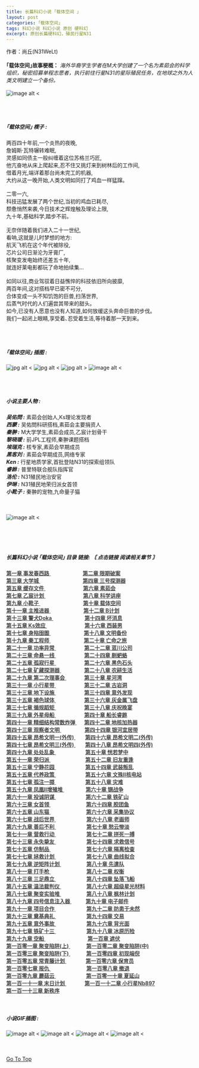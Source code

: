 ```yaml
---
title: 长篇科幻小说 ｢载体空间 ｣
layout: post
categories: ｢载体空间｣
tags: 科幻小说 科幻小说 原创 硬科幻
excerpt: 原创长篇硬科幻，殖民行星N31
---
```

作者：尚丘(N31WeLt)    
<br>
__｢载体空间｣故事梗概：__ *海外华裔学生学者在M大学创建了一个名为素茹会的科学组织，秘密招募单程志愿者，执行前往行星N31的星际殖民任务，在地球之外为人类文明建立一个备份。*
<br>
<br>
![image alt <](https://s1.ax1x.com/2020/10/20/0zfPMQ.gif) 
<br>
<br>
<br>
<br>
##### ｢载体空间｣ 楔子 :

两百四十年前,一个炎热的夜晚,  
詹姆斯·瓦特辗转难眠,  
灵感如同债主一般纠缠着这位苏格兰巧匠,  
他亢奋地从床上爬起来,忍不住又挑灯来到树林后的工作间,  
借着月光,端详着那台尚未完工的机器,  
大约从这一晚开始,人类文明如同打了鸡血一样猛蹿｡  
<br>
二零一六,  
科技迅猛发展了两个世纪,当初的鸡血已耗尽,  
颓惫悄然来袭,今日技术之辉煌触及理论上限,  
九十年,基础科学,踏步不前｡  
<br>
无奈伴随着我们进入二十一世纪,  
看呐,这就是儿时梦想的地方:  
航天飞机在这个年代被除役,  
芯片公司日渐沦为牙膏厂,  
核聚变发电始终还差五十年,  
就连好莱电影都玩了命地拍续集…  
<br>
如同以往,商业驾驭着日益憔悴的科技依旧所向披靡,  
两百年间,这对搭档早已密不可分,  
合体变成一头不知饥饱的巨兽,扫荡世界,  
后蒸气时代的人们遍尝其带来的甜头｡  
如今,已没有人愿意也没有人知道,如何放缓这头奔命巨兽的步伐｡  
我们一起闭上眼睛,享受着､忍受着生活,等待着那一天到来｡
<br>
<br>
<br>
<br>
##### ｢载体空间｣ 插图 :

![jpg alt <](https://s1.ax1x.com/2020/10/20/0zWqrd.jpg) 
![jpg alt <](https://s1.ax1x.com/2020/10/20/0zWLqA.jpg) 
![jpg alt >](https://s1.ax1x.com/2020/10/20/0zWvIP.jpg)
![image alt <](https://s1.ax1x.com/2020/09/23/wXIMuD.gif) 
<br>
<br>
<br>
<br>
##### 小说主要人物 :

___吴佑問 :___  素茹会创始人,Ks理论发现者  
___西蒙 :___  吴佑問科研搭档,素茹会主要捐资人  
___秦翀 :___  M大学学生,素茹会成员,乙宸计划骨干  
___黎晓瑗 :___  前JPL工程师,秦翀课题搭档  
___埃瑞克 :___  核专家,素茹会早期成员  
___黑客刘 :___  素茹会早期成员,网络专家  
___Ken :___  行星地质学家,首批登陆N31的探索组领队  
___睿銝 :___  普里特联合舰队指挥官  
___洛伦 :___  N31殖民地治安官  
___伊琳 :___  N31殖民地荣归派女首领  
___小靴子 :___  秦翀的宠物,九命量子猫
<br>
<br>
<br>
<br>
![image alt <](https://s1.ax1x.com/2020/10/04/0JAFR1.gif)   
<br>
<br>
<br>
<br>
##### 长篇科幻小说 ｢载体空间｣ 目录 链接: *〘 点击链接 阅读相关章节 〙*

<a style="color:#444444;" href="carrier_space_chapter_1.html" target="_blank"> <b>第一章    事发春西路</b> <span style="padding-left:86px;">
<a style="color:#444444;" href="carrier_space_chapter_2.html" target="_blank"> <b>第二章    限期破案</b> </a><br>
<a style="color:#444444;" href="carrier_space_chapter_3.html" target="_blank"> <b>第三章    大学城</b> <span style="padding-left:114px;">
<a style="color:#444444;" href="carrier_space_chapter_4.html" target="_blank"> <b>第四章    三号探测器</b> </a><br>
<a style="color:#444444;" href="carrier_space_chapter_5.html" target="_blank"> <b>第五章    缓存文件</b> <span style="padding-left:101px;">
<a style="color:#444444;" href="carrier_space_chapter_6.html" target="_blank"> <b>第六章    素茹会</b> </a><br>
<a style="color:#444444;" href="carrier_space_chapter_7.html" target="_blank"> <b>第七章    乙宸计划</b> <span style="padding-left:101px;">
<a style="color:#444444;" href="carrier_space_chapter_8.html" target="_blank"> <b>第八章    科学讲座</b> </a><br>
<a style="color:#444444;" href="carrier_space_chapter_9.html" target="_blank"> <b>第九章    小靴子</b> <span style="padding-left:115px;">
<a style="color:#444444;" href="carrier_space_chapter_10.html" target="_blank"> <b>第十章    载体空间</b> </a><br>
<a style="color:#444444;" href="carrier_space_chapter_11.html" target="_blank"> <b>第十一章    主推进器</b> <span style="padding-left:88px;">
<a style="color:#444444;" href="carrier_space_chapter_12.html" target="_blank"> <b>第十二章    B计划</b> </a><br>
<a style="color:#444444;" href="carrier_space_chapter_13.html" target="_blank"> <b>第十三章    警犬Doka</b> <span style="padding-left:84px;">
<a style="color:#444444;" href="carrier_space_chapter_14.html" target="_blank"> <b>第十四章    坏消息</b> </a><br>
<a style="color:#444444;" href="carrier_space_chapter_15.html" target="_blank"> <b>第十五章    Ks效应</b> <span style="padding-left:101px;">
<a style="color:#444444;" href="carrier_space_chapter_16.html" target="_blank"> <b>第十六章    西装男</b> </a><br>
<a style="color:#444444;" href="carrier_space_chapter_17.html" target="_blank"> <b>第十七章    身陷囹圄</b> <span style="padding-left:89px;">
<a style="color:#444444;" href="carrier_space_chapter_18.html" target="_blank"> <b>第十八章    文明备份</b> </a><br>
<a style="color:#444444;" href="carrier_space_chapter_19.html" target="_blank"> <b>第十九章    秦工程师</b> <span style="padding-left:89px;">
<a style="color:#444444;" href="carrier_space_chapter_20.html" target="_blank"> <b>第二十章    亡命之旅</b> </a><br>
<a style="color:#444444;" href="carrier_space_chapter_21.html" target="_blank"> <b>第二十一章    功率异常</b> <span style="padding-left:76px;">
<a style="color:#444444;" href="carrier_space_chapter_22.html" target="_blank"> <b>第二十二章    蓝川公司</b> </a><br>
<a style="color:#444444;" href="carrier_space_chapter_23.html" target="_blank"> <b>第二十三章    命悬一线</b> <span style="padding-left:76px;">
<a style="color:#444444;" href="carrier_space_chapter_24.html" target="_blank"> <b>第二十四章    剔蚆蛒</b> </a><br>
<a style="color:#444444;" href="carrier_space_chapter_25.html" target="_blank"> <b>第二十五章    孤寂行星</b> <span style="padding-left:76px;">
<a style="color:#444444;" href="carrier_space_chapter_26.html" target="_blank"> <b>第二十六章    黑色石头</b> </a><br>
<a style="color:#444444;" href="carrier_space_chapter_27.html" target="_blank"> <b>第二十七章    矿藏探测器</b> <span style="padding-left:62px;">
<a style="color:#444444;" href="carrier_space_chapter_28.html" target="_blank"> <b>第二十八章    农耕生活</b> </a><br>
<a style="color:#444444;" href="carrier_space_chapter_29.html" target="_blank"> <b>第二十九章    第二次理事会</b> <span style="padding-left:48px;">
<a style="color:#444444;" href="carrier_space_chapter_30.html" target="_blank"> <b>第三十章    星河湾</b> </a><br>
<a style="color:#444444;" href="carrier_space_chapter_31.html" target="_blank"> <b>第三十一章    小行星带</b> <span style="padding-left:76px;">
<a style="color:#444444;" href="carrier_space_chapter_32.html" target="_blank"> <b>第三十二章    古岩洞</b> </a><br>
<a style="color:#444444;" href="carrier_space_chapter_33.html" target="_blank"> <b>第三十三章    地下设施</b> <span style="padding-left:76px;">
<a style="color:#444444;" href="carrier_space_chapter_34.html" target="_blank"> <b>第三十四章    意外发现</b> </a><br>
<a style="color:#444444;" href="carrier_space_chapter_35.html" target="_blank"> <b>第三十五章    褐色球体</b> <span style="padding-left:76px;">
<a style="color:#444444;" href="carrier_space_chapter_36.html" target="_blank"> <b>第三十六章    灰金属飞盘</b> </a><br>
<a style="color:#444444;" href="carrier_space_chapter_37.html" target="_blank"> <b>第三十七章    循规蹈矩</b> <span style="padding-left:76px;">
<a style="color:#444444;" href="carrier_space_chapter_38.html" target="_blank"> <b>第三十八章    庆祝晚宴</b> </a><br>
<a style="color:#444444;" href="carrier_space_chapter_39.html" target="_blank"> <b>第三十九章    外星母船</b> <span style="padding-left:76px;">
<a style="color:#444444;" href="carrier_space_chapter_40.html" target="_blank"> <b>第四十章    船长睿銝</b> </a><br>
<a style="color:#444444;" href="carrier_space_chapter_41.html" target="_blank"> <b>第四十一章    精细结构常数炸弹</b> <span style="padding-left:20px;">
<a style="color:#444444;" href="carrier_space_chapter_42.html" target="_blank"> <b>第四十二章    地核加热器</b> </a><br>
<a style="color:#444444;" href="carrier_space_chapter_43.html" target="_blank"> <b>第四十三章    观察者文明</b> <span style="padding-left:63px;">
<a style="color:#444444;" href="carrier_space_chapter_44.html" target="_blank"> <b>第四十四章    银河宜居带</b> </a><br>
<a style="color:#444444;" href="carrier_space_chapter_45.html" target="_blank"> <b>第四十五章    昂希文明一(外传)</b> <span style="padding-left:26px;">
<a style="color:#444444;" href="carrier_space_chapter_46.html" target="_blank"> <b>第四十六章    昂希文明二(外传)</b> </a><br>
<a style="color:#444444;" href="carrier_space_chapter_47.html" target="_blank"> <b>第四十七章    昂希文明三(外传)</b> <span style="padding-left:26px;">
<a style="color:#444444;" href="carrier_space_chapter_48.html" target="_blank"> <b>第四十八章    昂希文明四(外传)</b> </a><br>
<a style="color:#444444;" href="carrier_space_chapter_49.html" target="_blank"> <b>第四十九章    处处乱象</b> <span style="padding-left:79px;">
<a style="color:#444444;" href="carrier_space_chapter_50.html" target="_blank"> <b>第五十章    恍若梦中</b> </a><br>
<a style="color:#444444;" href="carrier_space_chapter_51.html" target="_blank"> <b>第五十一章    荣归派</b> <span style="padding-left:93px;">
<a style="color:#444444;" href="carrier_space_chapter_52.html" target="_blank"> <b>第五十二章    旧友重逢</b> </a><br>
<a style="color:#444444;" href="carrier_space_chapter_53.html" target="_blank"> <b>第五十三章    宁静花园</b> <span style="padding-left:79px;">
<a style="color:#444444;" href="carrier_space_chapter_54.html" target="_blank"> <b>第五十四章    武装叛乱</b> </a><br>
<a style="color:#444444;" href="carrier_space_chapter_55.html" target="_blank"> <b>第五十五章    代养政策</b> <span style="padding-left:79px;">
<a style="color:#444444;" href="carrier_space_chapter_56.html" target="_blank"> <b>第五十六章    文殊II核电站</b> </a><br>
<a style="color:#444444;" href="carrier_space_chapter_57.html" target="_blank"> <b>第五十七章    孤注一掷</b> <span style="padding-left:79px;">
<a style="color:#444444;" href="carrier_space_chapter_58.html" target="_blank"> <b>第五十八章    灾难</b> </a><br>
<a style="color:#444444;" href="carrier_space_chapter_59.html" target="_blank"> <b>第五十九章    凤凰II增殖堆</b> <span style="padding-left:58px;">
<a style="color:#444444;" href="carrier_space_chapter_60.html" target="_blank"> <b>第六十章    锎战争</b> </a><br>
<a style="color:#444444;" href="carrier_space_chapter_61.html" target="_blank"> <b>第六十一章    投诚阴谋</b> <span style="padding-left:80px;">
<a style="color:#444444;" href="carrier_space_chapter_62.html" target="_blank"> <b>第六十二章    铁矿山</b> </a><br>
<a style="color:#444444;" href="carrier_space_chapter_63.html" target="_blank"> <b>第六十三章    女首领</b> <span style="padding-left:95px;">
<a style="color:#444444;" href="carrier_space_chapter_64.html" target="_blank"> <b>第六十四章    胶团鱼</b> </a><br>
<a style="color:#444444;" href="carrier_space_chapter_65.html" target="_blank"> <b>第六十五章    山东猫</b> <span style="padding-left:95px;">
<a style="color:#444444;" href="carrier_space_chapter_66.html" target="_blank"> <b>第六十六章    采集协议</b> </a><br>
<a style="color:#444444;" href="carrier_space_chapter_67.html" target="_blank"> <b>第六十七章    战后世界</b> <span style="padding-left:82px;">
<a style="color:#444444;" href="carrier_space_chapter_68.html" target="_blank"> <b>第六十八章    老画师</b> </a><br>
<a style="color:#444444;" href="carrier_space_chapter_69.html" target="_blank"> <b>第六十九章    善后不利</b> <span style="padding-left:82px;">
<a style="color:#444444;" href="carrier_space_chapter_70.html" target="_blank"> <b>第七十章    愁云惨淡</b> </a><br>
<a style="color:#444444;" href="carrier_space_chapter_71.html" target="_blank"> <b>第七十一章    营救行动</b> <span style="padding-left:82px;">
<a style="color:#444444;" href="carrier_space_chapter_72.html" target="_blank"> <b>第七十二章    拼死一搏</b> </a><br>
<a style="color:#444444;" href="carrier_space_chapter_73.html" target="_blank"> <b>第七十三章    永失挚友</b> <span style="padding-left:82px;">
<a style="color:#444444;" href="carrier_space_chapter_74.html" target="_blank"> <b>第七十四章    求救信号</b> </a><br>
<a style="color:#444444;" href="carrier_space_chapter_75.html" target="_blank"> <b>第七十五章    仿制品</b> <span style="padding-left:96px;">
<a style="color:#444444;" href="carrier_space_chapter_76.html" target="_blank"> <b>第七十六章    隔离检查</b> </a><br>
<a style="color:#444444;" href="carrier_space_chapter_77.html" target="_blank"> <b>第七十七章    拯救计划</b> <span style="padding-left:82px;">
<a style="color:#444444;" href="carrier_space_chapter_78.html" target="_blank"> <b>第七十八章    曲线拟合</b> </a><br>
<a style="color:#444444;" href="carrier_space_chapter_79.html" target="_blank"> <b>第七十九章   逆矩阵计划</b> <span style="padding-left:68px;">
<a style="color:#444444;" href="carrier_space_chapter_80.html" target="_blank"> <b>第八十章    先遣队</b> </a><br>
<a style="color:#444444;" href="carrier_space_chapter_81.html" target="_blank"> <b>第八十一章    打手枪</b> <span style="padding-left:96px;">
<a style="color:#444444;" href="carrier_space_chapter_82.html" target="_blank"> <b>第八十二章    权衡</b> </a><br>
<a style="color:#444444;" href="carrier_space_chapter_83.html" target="_blank"> <b>第八十三章    三足鼎立</b> <span style="padding-left:82px;">
<a style="color:#444444;" href="carrier_space_chapter_84.html" target="_blank"> <b>第八十四章    坠落飞船</b> </a><br>
<a style="color:#444444;" href="carrier_space_chapter_85.html" target="_blank"> <b>第八十五章    温法裁判仪</b> <span style="padding-left:68px;">
<a style="color:#444444;" href="carrier_space_chapter_86.html" target="_blank"> <b>第八十六章    超级星光材料</b> </a><br>
<a style="color:#444444;" href="carrier_space_chapter_87.html" target="_blank"> <b>第八十七章    聚变实验堆</b> <span style="padding-left:68px;">
<a style="color:#444444;" href="carrier_space_chapter_88.html" target="_blank"> <b>第八十八章    枫林计划</b> </a><br>
<a style="color:#444444;" href="carrier_space_chapter_89.html" target="_blank"> <b>第八十九章    四号信息注入器</b> <span style="padding-left:38px;">
<a style="color:#444444;" href="carrier_space_chapter_90.html" target="_blank"> <b>第九十章    电子邮件</b> </a><br>
<a style="color:#444444;" href="carrier_space_chapter_91.html" target="_blank"> <b>第九十一章    项目合作</b> <span style="padding-left:82px;">
<a style="color:#444444;" href="carrier_space_chapter_92.html" target="_blank"> <b>第九十二章    防患于未然</b> </a><br>
<a style="color:#444444;" href="carrier_space_chapter_93.html" target="_blank"> <b>第九十三章    奠基典礼</b> <span style="padding-left:82px;">
<a style="color:#444444;" href="carrier_space_chapter_94.html" target="_blank"> <b>第九十四章    交易</b> </a><br>
<a style="color:#444444;" href="carrier_space_chapter_95.html" target="_blank"> <b>第九十五章    意外事故</b> <span style="padding-left:82px;">
<a style="color:#444444;" href="carrier_space_chapter_96.html" target="_blank"> <b>第九十六章    背光面</b> </a><br>
<a style="color:#444444;" href="carrier_space_chapter_97.html" target="_blank"> <b>第九十七章    铁矿十三</b> <span style="padding-left:82px;">
<a style="color:#444444;" href="carrier_space_chapter_98.html" target="_blank"> <b>第九十八章    冰原历险</b> </a><br>
<a style="color:#444444;" href="carrier_space_chapter_99.html" target="_blank"> <b>第九十九章    空船</b> <span style="padding-left:113px;">
<a style="color:#444444;" href="carrier_space_chapter_100.html" target="_blank"> <b>第一百章    遮伏</b> </a><br>
<a style="color:#444444;" href="carrier_space_chapter_101.html" target="_blank"> <b>第一百零一章    聚变陷阱(上)</b> <span style="padding-left:43px;">
<a style="color:#444444;" href="carrier_space_chapter_102.html" target="_blank"> <b>第一百零二章    聚变陷阱(中)</b> </a><br>
<a style="color:#444444;" href="carrier_space_chapter_103.html" target="_blank"> <b>第一百零三章    聚变陷阱(下)</b> <span style="padding-left:43px;">
<a style="color:#444444;" href="carrier_space_chapter_104.html" target="_blank"> <b>第一百零四章    初现端倪</b> </a><br>
<a style="color:#444444;" href="carrier_space_chapter_105.html" target="_blank"> <b>第一百零五章    常青藤计划</b> <span style="padding-left:52px;">
<a style="color:#444444;" href="carrier_space_chapter_106.html" target="_blank"> <b>第一百零六章    保育员</b> </a><br>
<a style="color:#444444;" href="carrier_space_chapter_107.html" target="_blank"> <b>第一百零七章    报仇</b> <span style="padding-left:96px;">
<a style="color:#444444;" href="carrier_space_chapter_108.html" target="_blank"> <b>第一百零八章    撤退</b> </a><br>
<a style="color:#444444;" href="carrier_space_chapter_109.html" target="_blank"> <b>第一百零九章    蘑菇云</b> <span style="padding-left:81px;">
<a style="color:#444444;" href="carrier_space_chapter_110.html" target="_blank"> <b>第一百零一十章    夏延山</b> </a><br>
<a style="color:#444444;" href="carrier_space_chapter_111.html" target="_blank"> <b>第一百一十一章    末日计划</b> <span style="padding-left:49px;">
<a style="color:#444444;" href="carrier_space_chapter_112.html" target="_blank"> <b>第一百一十二章    小行星Nb897</b> </a><br>
<a style="color:#444444;" href="carrier_space_chapter_113.html" target="_blank"> <b>第一百一十三章    新秩序</b> </a><br>
<br>
<br>
##### 小说GIF插图 :

![image alt <](https://s1.ax1x.com/2020/10/20/0zf9xg.gif) 
![image alt <](https://s1.ax1x.com/2020/10/20/0zfirj.gif) 
![image alt <](https://s1.ax1x.com/2020/10/20/0zI6BQ.gif) 
![image alt <](https://s1.ax1x.com/2020/09/23/wXIm36.gif)
<br>
<br>
<br>
<br>
[Go To Top](#top)
